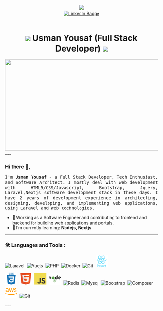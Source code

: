 <div id="header" align="center">
  <img src="https://media.giphy.com/media/M9gbBd9nbDrOTu1Mqx/giphy.gif" width="100"/>
  
  <div id="badges">
    <a href="https://www.linkedin.com/in/">
      <img src="https://img.shields.io/badge/LinkedIn-blue?style=for-the-badge&logo=linkedin&logoColor=white" alt="LinkedIn Badge"/>
    </a>    
  </div>
  <img src="https://komarev.com/ghpvc/?username=ajayyadavexpo&style=flat-square&color=blue" alt=""/>
  <h1><img src="https://media.giphy.com/media/hvRJCLFzcasrR4ia7z/giphy.gif" width="30px"/>
    Usman Yousaf (Full Stack Developer)
    <img src="https://media.giphy.com/media/hvRJCLFzcasrR4ia7z/giphy.gif" width="30px"/>
  </h1>
</div>
<div align="center">
  <img src="https://media.giphy.com/media/SLBr5yLzocSYw/giphy.gif" width="600" height="300"/>
</div>
---

### Hi there 👋,
<p align="justify">
  <samp>I'm <b>Usman Yousaf</b> - a Full Stack Developer, Tech Enthusiast, and Software Architect. I mostly deal with web development with HTML5/CSS/Javascript, Bootstrap, Jquery, Laravel,Nextjs software development stack in these days. I have 2 years of development experience in architecting, designing, developing, and implementing web applications, using Laravel and Web technologies.
  </samp>
  <br/>
</p>

- :telescope: Working as a Software Engineer and contributing to frontend and backend for building web applications and portals.
- 🌱 I’m currently learning: **Nodejs, Nextjs**
---

### :hammer_and_wrench: Languages and Tools :
<div>
    <img src="[https://cdn.jsdelivr.net/gh/devicons/devicon/icons/laravel/laravel-plain.svg](https://www.google.com/url?sa=i&url=https%3A%2F%2Fcommons.wikimedia.org%2Fwiki%2FFile%3ALaravel.svg&psig=AOvVaw3LcoPET1o2nUi4dGCZRKPG&ust=1735570527313000&source=images&cd=vfe&opi=89978449&ved=0CBQQjRxqFwoTCLjnt5iezYoDFQAAAAAdAAAAABAE)" title="Laravel" alt="Laravel" width="40" height="40"/>&nbsp;
  <img src="https://cdn.jsdelivr.net/gh/devicons/devicon/icons/vuejs/vuejs-original.svg" title="Vuejs" alt="Vuejs" width="40" height="40"/>&nbsp;
  <img src="https://cdn.jsdelivr.net/gh/devicons/devicon/icons/php/php-original.svg" title="PHP" alt="PHP" width="40" height="40"/>&nbsp;
    <img src="https://cdn.jsdelivr.net/gh/devicons/devicon/icons/docker/docker-original-wordmark.svg" title="Docker" alt="Docker" width="40" height="40"/>&nbsp;
  <img src="https://cdn.jsdelivr.net/gh/devicons/devicon/icons/git/git-original-wordmark.svg" title="Git" alt="Git" width="40" height="40"/>&nbsp;
  <img src="https://github.com/devicons/devicon/blob/master/icons/react/react-original-wordmark.svg" title="React" alt="React" width="40" height="40"/>&nbsp;

  <img src="https://github.com/devicons/devicon/blob/master/icons/css3/css3-plain-wordmark.svg"  title="CSS3" alt="CSS" width="40" height="40"/>&nbsp;
  <img src="https://github.com/devicons/devicon/blob/master/icons/html5/html5-original.svg" title="HTML5" alt="HTML" width="40" height="40"/>&nbsp;
  <img src="https://github.com/devicons/devicon/blob/master/icons/javascript/javascript-original.svg" title="JavaScript" alt="JavaScript" width="40" height="40"/>&nbsp;
  <img src="https://github.com/devicons/devicon/blob/master/icons/nodejs/nodejs-original-wordmark.svg" title="NodeJS" alt="NodeJS" width="40" height="40"/>&nbsp;
  <img src="https://cdn.jsdelivr.net/gh/devicons/devicon/icons/redis/redis-original.svg" title="Redis" alt="Redis" width="40" height="40"/>&nbsp;
  <img src="https://cdn.jsdelivr.net/gh/devicons/devicon/icons/mysql/mysql-original-wordmark.svg" title="Mysql" alt="Mysql" width="40" height="40"/>&nbsp;
  <img src="https://cdn.jsdelivr.net/gh/devicons/devicon/icons/bootstrap/bootstrap-original.svg" title="Bootstrap" alt="Bootstrap" width="40" height="40"/>&nbsp;
  <img src="https://cdn.jsdelivr.net/gh/devicons/devicon/icons/composer/composer-original.svg" title="Composer" alt="Composer" width="40" height="40"/>&nbsp;
  <img src="https://github.com/devicons/devicon/blob/master/icons/amazonwebservices/amazonwebservices-plain-wordmark.svg" title="AWS" alt="AWS" width="40" height="40"/>&nbsp;
  <img src="https://cdn.jsdelivr.net/gh/devicons/devicon/icons/npm/npm-original-wordmark.svg" title="Git" alt="Git" width="40" height="40"/>&nbsp;
 
</div>
---

<!-- ### :fire: My Stats :

<img src="https://github-readme-stats.vercel.app/api?username=ajayyadavexpo&theme=codeSTACKr&show_icons=true" alt="GitHub Stats for Usman Yousaf" width="700">

<img src="http://github-readme-streak-stats.herokuapp.com?user=ajayyadavexpo&theme=neon-palenight&hide_border=true&border=DD1515)](https://git.io/streak-stats" alt="GitHub Stats for ajayyadavexpo" width="700">


<img src="https://github-readme-stats.vercel.app/api/top-langs/?username=ajayyadavexpo&layout=compact&theme=codeSTACKr" alt="GitHub Stats for ajayyadavexpo" width="700" height="200"> -->


